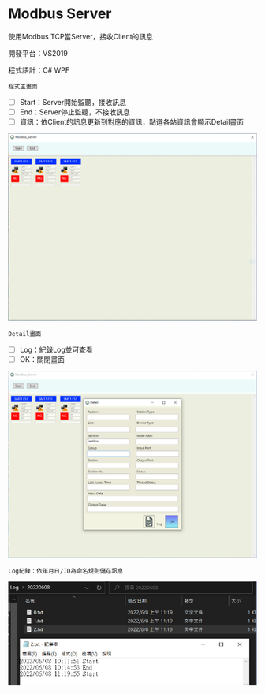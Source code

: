 # Modbus Server
使用Modbus TCP當Server，接收Client的訊息

開發平台：VS2019

程式語計：C# WPF

```<language>
程式主畫面
```
- [ ] Start：Server開始監聽，接收訊息
- [ ] End：Server停止監聽，不接收訊息
- [ ] 資訊：依Client的訊息更新到對應的資訊，點選各站資訊會顯示Detail畫面

![1](https://github.com/asgardpz/Modbus_Server/blob/master/Image/1.PNG)

```<language>
Detail畫面
```
- [ ] Log：紀錄Log並可查看
- [ ] OK：關閉畫面

![1](https://github.com/asgardpz/Modbus_Server/blob/master/Image/2.png)

```<language>
Log紀錄：依年月日/ID為命名規則儲存訊息 
```
![1](https://github.com/asgardpz/Modbus_Server/blob/master/Image/3.png)
